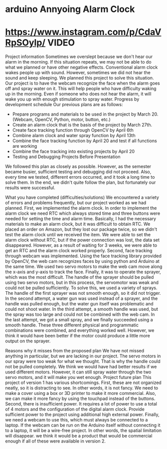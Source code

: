 # arduino Annyoing Alarm Clock
# https://www.instagram.com/p/CdaVRpSOylp/     VIDEO

Project information 
Sometimes we overslept because we don't hear our alarm in the morning. If this situation repeats, we may not be able to do what we planned or have other negative effects. Conventional alarm clock wakes people up with sound. However, sometimes we did not hear the sound and keep sleeping. We planned this project to solve this situation. Our project is to have the webcam recognize the face when the alarm goes off and spray water on it. This will help people who have difficulty waking up in the morning. Even if someone who does not hear the alarm, it will wake you up with enough stimulation to spray water.
Progress by development schedule 
Our previous plans are as follows:
- Prepare programs and materials to be used in the project by March 20. (Webcam, OpenCV, Python, motor, button, etc.)
-	Create an alarm clock that is the basis of the project by March 27th.
-	Create face tracking function through OpenCV by April 6th
-	Combine alarm clock and water spray function by April 13th
-	Combine the face tracking function by April 20 and test if all functions are working
-	Combine the face tracking into existing projects by April 20
-	Testing and Debugging Projects Before Presentation

We followed this plan as closely as possible. However, as the semester became busier, sufficient testing and debugging did not proceed. Also, every time we tested, different errors occurred, and it took a long time to solve them. In the end, we didn't quite follow the plan, but fortunately our results were successful.

What you have completed (difficulties/solutions)
We encountered a variety of errors and problems frequently, but our project worked as we had planned. First, we implemented the alarm clock. In order to implement the alarm clock we need RTC which always stored time and three buttons were needed for setting the time and alarm time. Basically, I had the necessary materials to make an alarm clock, but it was difficult to obtain RTC. We placed an order on Amazon, but they lost our package twice, so we didn't test the alarm clock until we received the item. We were able to set the alarm clock without RTC, but if the power connection was lost, the data set disappeared. However, as a result of waiting for 3 weeks, we were able to get an RTC and the alarm clock worked properly. Second, face tracking through webcam was implemented. Using the face tracking library provided by OpenCV, the web cam recognizes faces by using python and Arduino at the same time. We used two servo motors to make the web cam move along the x-axis and y-axis to track the face. Finally, it was to operate the sprayer, which was the most difficult. The handle of the sprayer should be pulled using two servo motors, but in this process, the servomotor was weak and could not be pulled sufficiently. To solve this, we used a variety of sprays. The handle of the first sprayer was not smooth enough, so it did not trigger. In the second attempt, a water gun was used instead of a sprayer, and the handle was pulled enough, but the water gun itself was problematic and could not shoot water. In the third attempt, a smooth handle was used, but the spray was too large and could not be combined with the web cam. In the last attempt, we got a small spray, and we finally succeeded using a smooth handle. These three different physical and programmatic combinations were combined, and everything worked well. However, we think it would have been better if the motor could produce a little more output on the sprayer.


Reasons why it misses from the proposed plan 
We have not missed anything in particular, but we are lacking in our project. The servo motors in our spray were too weak for what we thought. That is why the handle could not be pulled completely. We think we would have had better results if we used different motors. However, it can still spray water through the two servo motors, and it will make you wet enough.
Project future plan
This project of version 1 has various shortcomings. First, these are not organized neatly, so it is distracting to see. In other words, it is not fancy. We need to make a cover using a box or 3D printer to make it more commercial. Also, we can make it more fancy by using the touchpad instead of the buttons. Second, there is insufficient power. It requires a lot of power to use a total of 4 motors and the configuration of the digital alarm clock. Provide sufficient power to the project using additional high external power. Finally, we need a webcam to use this, which must always be connected to a laptop. If the webcam can be run on the Arduino itself without connecting it to a laptop, it will be a wire-free project. In other words, the spatial limitation will disappear. we think it would be a product that would be commercial enough if all of these were available in version 2.
